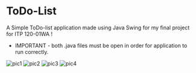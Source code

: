 # ToDo-List
A Simple ToDo-list application made using Java Swing for my final project for ITP 120-01WA !

- IMPORTANT -
both .java files must be open in order for application to run correctly.

![pic1](https://user-images.githubusercontent.com/62212206/209599825-088dbe7f-6d8e-4706-b219-39f9ba93a8c1.png)
![pic2](https://user-images.githubusercontent.com/62212206/209599829-20ce483d-de88-48e0-94d5-a13e58f88667.png)
![pic3](https://user-images.githubusercontent.com/62212206/209599836-517d2355-5d3e-4fec-b59e-190a95c060e0.png)
![pic4](https://user-images.githubusercontent.com/62212206/209599838-615558fc-0579-43ab-ace8-d7c28e041232.png)
